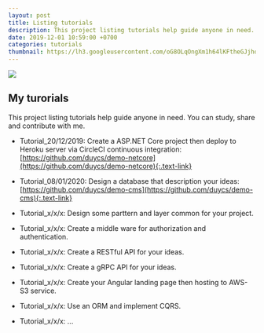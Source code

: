 ```yaml
---
layout: post
title: Listing tutorials
description: This project listing tutorials help guide anyone in need. You can study, share and contribute with me.
date: 2019-12-01 10:59:00 +0700
categories: tutorials
thumbnail: https://lh3.googleusercontent.com/oG8OLqOngXm1h64lKFtheGJjhqlYKLRRY8M4K7xmOeE63vWdsKl3Ytf_pcjW4tBjuglNNc72PPj9eahX00FctpEtaVMrBGz3PKEoPadalpH9WJpFpS_xCyLyW56KrodxElMT5DBWUao7zZHjIcpBgzckB2FDIi_IxDpuXiW_sE1q5Ns3o2ms9BMHKpSCTNJ-rjGBt9HAfHyukGLnGP-JVRnVL-4peB2nRG93t-OD4lwQSLgNjlieMAj0s7dpw8ChlpfuOzOK1l_C5KIlUYOdNgHPje4F5nDJuhgPYowkISwsHIRZ2JWgE7Z0D17VIdsW0DTF5NIUhMX9ytrdRb_7MMzEi--Dz4ZfxwVv3ElGJQUDMtiWsKHN8BE51ZKsv9pH54YXehTZJQUgh3TRUzvwwOpG429Dcqou-Ug_aAp2v5ancpGx0ACP8vNnPs489BkcfkNCBJFRZBsflhQ22iGSZ84Zc8qcDzjonoXOfLHnGDSC9Yk89AUW2erJv6xs0D56htTAJSd8mFnQcr4Eq5FPsVw60WkqACE2bC8E1wKOVpM_J0JjcDyqNxwP_akmU-D0vPQ2p7DWvHlimJOerNJ3IExI_Zgg5tJg8XKI_r6PKWFafdKPqkZjbkDP66tdRrryRnVxNI-0ZPwbnwDiPiORLWFBFNZ8cxVmbLq6VvXAtB4hmWrzac6IUS4b844FdhPalyVEYdLStetChBMShUnCM0eA9X1psZYwl4IaPiB53QDxtBRz=w1616-h1080-no
---
```


![](https://lh3.googleusercontent.com/oG8OLqOngXm1h64lKFtheGJjhqlYKLRRY8M4K7xmOeE63vWdsKl3Ytf_pcjW4tBjuglNNc72PPj9eahX00FctpEtaVMrBGz3PKEoPadalpH9WJpFpS_xCyLyW56KrodxElMT5DBWUao7zZHjIcpBgzckB2FDIi_IxDpuXiW_sE1q5Ns3o2ms9BMHKpSCTNJ-rjGBt9HAfHyukGLnGP-JVRnVL-4peB2nRG93t-OD4lwQSLgNjlieMAj0s7dpw8ChlpfuOzOK1l_C5KIlUYOdNgHPje4F5nDJuhgPYowkISwsHIRZ2JWgE7Z0D17VIdsW0DTF5NIUhMX9ytrdRb_7MMzEi--Dz4ZfxwVv3ElGJQUDMtiWsKHN8BE51ZKsv9pH54YXehTZJQUgh3TRUzvwwOpG429Dcqou-Ug_aAp2v5ancpGx0ACP8vNnPs489BkcfkNCBJFRZBsflhQ22iGSZ84Zc8qcDzjonoXOfLHnGDSC9Yk89AUW2erJv6xs0D56htTAJSd8mFnQcr4Eq5FPsVw60WkqACE2bC8E1wKOVpM_J0JjcDyqNxwP_akmU-D0vPQ2p7DWvHlimJOerNJ3IExI_Zgg5tJg8XKI_r6PKWFafdKPqkZjbkDP66tdRrryRnVxNI-0ZPwbnwDiPiORLWFBFNZ8cxVmbLq6VvXAtB4hmWrzac6IUS4b844FdhPalyVEYdLStetChBMShUnCM0eA9X1psZYwl4IaPiB53QDxtBRz=w1616-h1080-no)

## My turorials
This project listing tutorials help guide anyone in need. You can study, share and contribute with me.

- Tutorial_20/12/2019: Create a ASP.NET Core project then deploy to Heroku server via CircleCI continuous integration: [https://github.com/duycs/demo-netcore](https://github.com/duycs/demo-netcore){:.text-link}

- Tutorial_08/01/2020: Design a database that description your ideas: [https://github.com/duycs/demo-cms](https://github.com/duycs/demo-cms){:.text-link}

- Tutorial_x/x/x: Design some parttern and layer common for your project.

- Tutorial_x/x/x: Create a middle ware for authorization and authentication.

- Tutorial_x/x/x: Create a RESTful API for your ideas.

- Tutorial_x/x/x: Create a gRPC API for your ideas.

- Tutorial_x/x/x: Create your Angular landing page then hosting to AWS-S3 service.

- Tutorial_x/x/x: Use an ORM and implement CQRS.

- Tutorial_x/x/x: ...